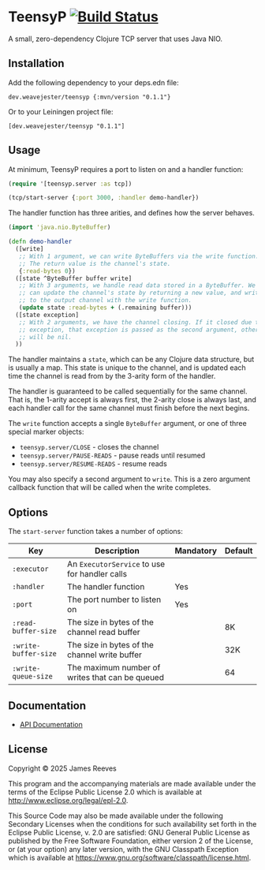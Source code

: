 # TeensyP [![Build Status](https://github.com/weavejester/teensyp/actions/workflows/test.yml/badge.svg)](https://github.com/weavejester/teensyp/actions/workflows/test.yml)

A small, zero-dependency Clojure TCP server that uses Java NIO.

## Installation

Add the following dependency to your deps.edn file:

    dev.weavejester/teensyp {:mvn/version "0.1.1"}

Or to your Leiningen project file:

    [dev.weavejester/teensyp "0.1.1"]

## Usage

At minimum, TeensyP requires a port to listen on and a handler function:

```clojure
(require '[teensyp.server :as tcp])

(tcp/start-server {:port 3000, :handler demo-handler})
```

The handler function has three arities, and defines how the server
behaves.

```clojure
(import 'java.nio.ByteBuffer)

(defn demo-handler
  ([write]
   ;; With 1 argument, we can write ByteBuffers via the write function.
   ;; The return value is the channel's state.
   {:read-bytes 0})
  ([state ^ByteBuffer buffer write]
   ;; With 3 arguments, we handle read data stored in a ByteBuffer. We
   ;; can update the channel's state by returning a new value, and write
   ;; to the output channel with the write function.
   (update state :read-bytes + (.remaining buffer)))
  ([state exception]
   ;; With 2 arguments, we have the channel closing. If it closed due to an
   ;; exception, that exception is passed as the second argument, otherwise it
   ;; will be nil.
  ))
```

The handler maintains a `state`, which can be any Clojure data
structure, but is usually a map. This state is unique to the channel,
and is updated each time the channel is read from by the 3-arity form of
the handler.

The handler is guaranteed to be called sequentially for the same
channel. That is, the 1-arity accept is always first, the 2-arity close
is always last, and each handler call for the same channel must finish
before the next begins.

The `write` function accepts a single `ByteBuffer` argument, or one of
three special marker objects:

- `teensyp.server/CLOSE`        - closes the channel
- `teensyp.server/PAUSE-READS`  - pause reads until resumed
- `teensyp.server/RESUME-READS` - resume reads

You may also specify a second argument to `write`. This is a zero
argument callback function that will be called when the write completes.

## Options

The `start-server` function takes a number of options:

| Key                  | Description                                     | Mandatory | Default |
|----------------------|-------------------------------------------------|-----------|---------|
| `:executor`          | An `ExecutorService` to use for handler calls   |           |         |
| `:handler`           | The handler function                            | Yes       |         |
| `:port`              | The port number to listen on                    | Yes       |         |
| `:read-buffer-size`  | The size in bytes of the channel read buffer    |           | 8K      |
| `:write-buffer-size` | The size in bytes of the channel write buffer   |           | 32K     |
| `:write-queue-size`  | The maximum number of writes that can be queued |           | 64      |

## Documentation

- [API Documentation](https://weavejester.github.io/teensyp)

## License

Copyright © 2025 James Reeves

This program and the accompanying materials are made available under the
terms of the Eclipse Public License 2.0 which is available at
http://www.eclipse.org/legal/epl-2.0.

This Source Code may also be made available under the following Secondary
Licenses when the conditions for such availability set forth in the Eclipse
Public License, v. 2.0 are satisfied: GNU General Public License as published by
the Free Software Foundation, either version 2 of the License, or (at your
option) any later version, with the GNU Classpath Exception which is available
at https://www.gnu.org/software/classpath/license.html.
